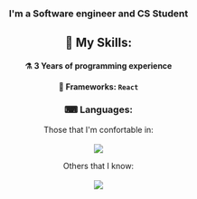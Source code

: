 <div align="center">

  ### I'm a Software engineer and CS Student

  ## 🔨 My Skills:
  #### ⚗ 3 Years of programming experience
  #### 🧰 Frameworks: `React`

  ### ⌨ Languages:
   Those that I'm confortable in: <br> <br>
  <img src="https://skillicons.dev/icons?i=cpp,&theme=light">

   Others that I know: <br> <br>
  <img src="https://skillicons.dev/icons?i=py&theme=dark">
  
</div>

